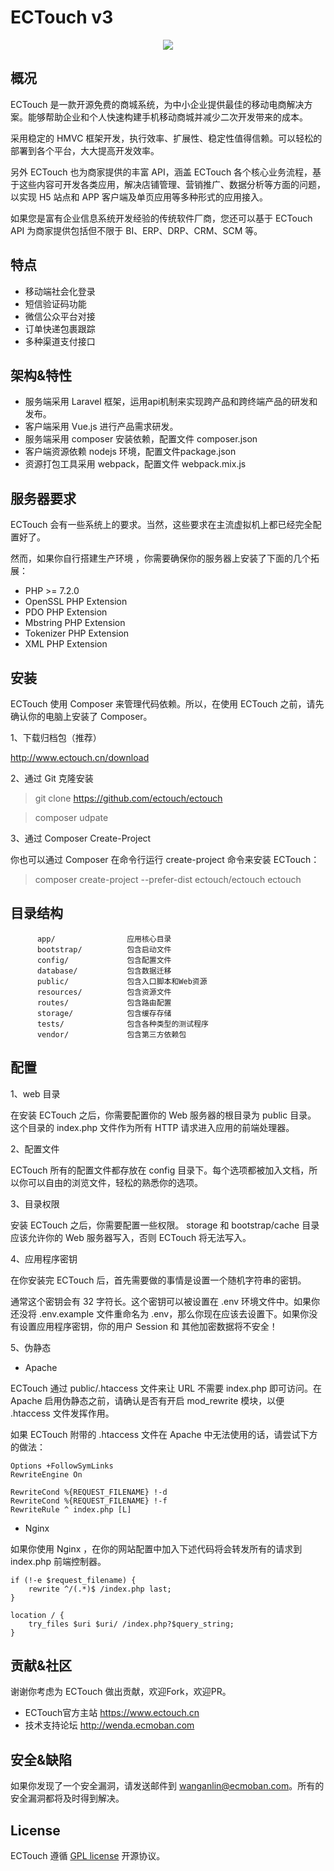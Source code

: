 ECTouch v3
============================

<p align="center"><img src="https://www.ectouch.cn/assets/images/common/logo.png"></p>

## 概况

ECTouch 是一款开源免费的商城系统，为中小企业提供最佳的移动电商解决方案。能够帮助企业和个人快速构建手机移动商城并减少二次开发带来的成本。

采用稳定的 HMVC 框架开发，执行效率、扩展性、稳定性值得信赖。可以轻松的部署到各个平台，大大提高开发效率。

另外 ECTouch 也为商家提供的丰富 API，涵盖 ECTouch 各个核心业务流程，基于这些内容可开发各类应用，解决店铺管理、营销推广、数据分析等方面的问题，以实现 H5 站点和 APP 客户端及单页应用等多种形式的应用接入。

如果您是富有企业信息系统开发经验的传统软件厂商，您还可以基于 ECTouch API 为商家提供包括但不限于 BI、ERP、DRP、CRM、SCM 等。

## 特点

- 移动端社会化登录
- 短信验证码功能
- 微信公众平台对接
- 订单快递包裹跟踪
- 多种渠道支付接口

## 架构&特性

- 服务端采用 Laravel 框架，运用api机制来实现跨产品和跨终端产品的研发和发布。
- 客户端采用 Vue.js 进行产品需求研发。
- 服务端采用 composer 安装依赖，配置文件 composer.json
- 客户端资源依赖 nodejs 环境，配置文件package.json
- 资源打包工具采用 webpack，配置文件 webpack.mix.js

## 服务器要求

ECTouch 会有一些系统上的要求。当然，这些要求在主流虚拟机上都已经完全配置好了。

然而，如果你自行搭建生产环境 ，你需要确保你的服务器上安装了下面的几个拓展：

- PHP >= 7.2.0
- OpenSSL PHP Extension
- PDO PHP Extension
- Mbstring PHP Extension
- Tokenizer PHP Extension
- XML PHP Extension

## 安装

ECTouch 使用 Composer 来管理代码依赖。所以，在使用 ECTouch 之前，请先确认你的电脑上安装了 Composer。

1、下载归档包（推荐）

http://www.ectouch.cn/download

2、通过 Git 克隆安装

> git clone https://github.com/ectouch/ectouch

> composer udpate

3、通过 Composer Create-Project

你也可以通过 Composer 在命令行运行 create-project 命令来安装 ECTouch：

> composer create-project --prefer-dist ectouch/ectouch ectouch

## 目录结构

```
      app/                应用核心目录
      bootstrap/          包含启动文件
      config/             包含配置文件
      database/           包含数据迁移
      public/             包含入口脚本和Web资源
      resources/          包含资源文件
      routes/             包含路由配置
      storage/            包含缓存存储
      tests/              包含各种类型的测试程序
      vendor/             包含第三方依赖包
```

## 配置

1、web 目录

在安装 ECTouch 之后，你需要配置你的 Web 服务器的根目录为 public 目录。 这个目录的 index.php 文件作为所有 HTTP 请求进入应用的前端处理器。

2、配置文件

ECTouch 所有的配置文件都存放在 config 目录下。每个选项都被加入文档，所以你可以自由的浏览文件，轻松的熟悉你的选项。

3、目录权限

安装 ECTouch 之后，你需要配置一些权限。 storage 和 bootstrap/cache 目录应该允许你的 Web 服务器写入，否则 ECTouch 将无法写入。

4、应用程序密钥

在你安装完 ECTouch 后，首先需要做的事情是设置一个随机字符串的密钥。

通常这个密钥会有 32 字符长。这个密钥可以被设置在 .env 环境文件中。如果你还没将 .env.example 文件重命名为 .env，那么你现在应该去设置下。如果你没有设置应用程序密钥，你的用户 Session 和 其他加密数据将不安全！

5、伪静态

- Apache

ECTouch 通过 public/.htaccess 文件来让 URL 不需要 index.php 即可访问。在 Apache 启用伪静态之前，请确认是否有开启 mod_rewrite 模块，以便 .htaccess 文件发挥作用。

如果 ECTouch 附带的 .htaccess 文件在 Apache 中无法使用的话，请尝试下方的做法：

```
Options +FollowSymLinks
RewriteEngine On

RewriteCond %{REQUEST_FILENAME} !-d
RewriteCond %{REQUEST_FILENAME} !-f
RewriteRule ^ index.php [L]
```

- Nginx

如果你使用 Nginx ，在你的网站配置中加入下述代码将会转发所有的请求到 index.php 前端控制器。

```
if (!-e $request_filename) {
    rewrite ^/(.*)$ /index.php last;
}

location / {
    try_files $uri $uri/ /index.php?$query_string;
}
```

## 贡献&社区

谢谢你考虑为 ECTouch 做出贡献，欢迎Fork，欢迎PR。

- ECTouch官方主站       https://www.ectouch.cn
- 技术支持论坛          http://wenda.ecmoban.com

## 安全&缺陷

如果你发现了一个安全漏洞，请发送邮件到 wanganlin@ecmoban.com。所有的安全漏洞都将及时得到解决。

## License

ECTouch 遵循 [GPL license](https://opensource.org/licenses/GPL-3.0) 开源协议。
